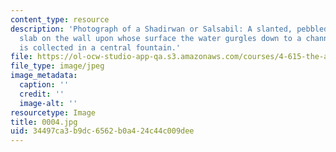 ```yaml
---
content_type: resource
description: 'Photograph of a Shadirwan or Salsabil: A slanted, pebbled or chevroned
  slab on the wall upon whose surface the water gurgles down to a channel whence it
  is collected in a central fountain.'
file: https://ol-ocw-studio-app-qa.s3.amazonaws.com/courses/4-615-the-architecture-of-cairo-spring-2002/34497ca3b9dc6562b0a424c44c009dee_0004.jpg
file_type: image/jpeg
image_metadata:
  caption: ''
  credit: ''
  image-alt: ''
resourcetype: Image
title: 0004.jpg
uid: 34497ca3-b9dc-6562-b0a4-24c44c009dee
---
```

